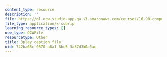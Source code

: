 ```yaml
---
content_type: resource
description: ''
file: https://ol-ocw-studio-app-qa.s3.amazonaws.com/courses/16-90-computational-methods-in-aerospace-engineering-spring-2014/742ba65c0570a8a18be53a37d3b0a6ac_ruZ33P1ICRs.srt
file_type: application/x-subrip
learning_resource_types: []
ocw_type: OCWFile
resourcetype: Other
title: 3play caption file
uid: 742ba65c-0570-a8a1-8be5-3a37d3b0a6ac
---
```

